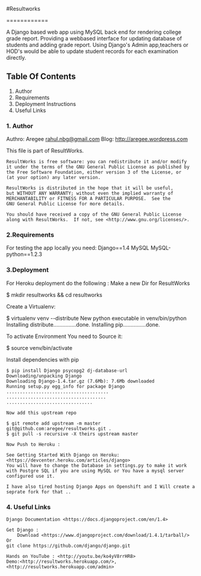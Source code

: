 

#Resultworks

============

A Django based web app using MySQL back end for rendering college grade report.
Providing a webbased interface for updating database of students and adding grade report.
Using Django's Admin app,teachers or HOD's would be able to update student records for each examination directly.

## Table Of Contents

1. Author
2. Requirements
3. Deployment Instructions 
4. Useful Links

### 1. Author 

Authro: Aregee <rahul.nbg@gmail.com>
Blog: <http://aregee.wordpress.com>

This file is part of ResultWorks.

    ResultWorks is free software: you can redistribute it and/or modify
    it under the terms of the GNU General Public License as published by
    the Free Software Foundation, either version 3 of the License, or
    (at your option) any later version.

    ResultWorks is distributed in the hope that it will be useful,
    but WITHOUT ANY WARRANTY; without even the implied warranty of
    MERCHANTABILITY or FITNESS FOR A PARTICULAR PURPOSE.  See the
    GNU General Public License for more details.

    You should have received a copy of the GNU General Public License
    along with ResultWorks.  If not, see <http://www.gnu.org/licenses/>.

### 2.Requirements 
   For testing the app locally you need: 
   Django==1.4
   MySQL 
   MySQL-python==1.2.3
      
  
### 3.Deployment 
   For Heroku deployment do the following :
   Make a new Dir for ResultWorks 

   $ mkdir resultworks && cd resultworks

   Create a Virtualenv:
   
   $ virtualenv venv --distribute
   New python executable in venv/bin/python
   Installing distribute...............done.
   Installing pip...............done.

   To activate Environment You need to Source it:
   

   $ source venv/bin/activate

   Install dependencies with pip

    $ pip install Django psycopg2 dj-database-url
    Downloading/unpacking Django
    Downloading Django-1.4.tar.gz (7.6Mb): 7.6Mb downloaded
    Running setup.py egg_info for package Django
    ......................................
    .....................................
    ................................

    Now add this upstream repo
    
    $ git remote add upstream -m master git@github.com:aregee/resultworks.git .
    $ git pull -s recursive -X theirs upstream master

    Now Push to Heroku :
        
    See Getting Started With Django on Heroku: <https://devcenter.heroku.com/articles/django>
    You will have to change the Database in settings.py to make it work with Postgre SQL if you are using MySQL or You have a mysql server configured use it.

    I have also tired hosting Django Apps on Openshift and I Will create a seprate fork for that ..
    
### 4. Useful Links 
    
    Django Documentation <https://docs.djangoproject.com/en/1.4>
    
    Get Django :
    	Download <https://www.djangoproject.com/download/1.4.1/tarball/>    	Or
	git clone https://github.com/django/django.git	
	
    Hands on YouTube : <http://youtu.be/ko4yV8rrHR8>
    Demo:<http://resultworks.herokuapp.com/>,<http://resultworks.herokuapp.com/admin>